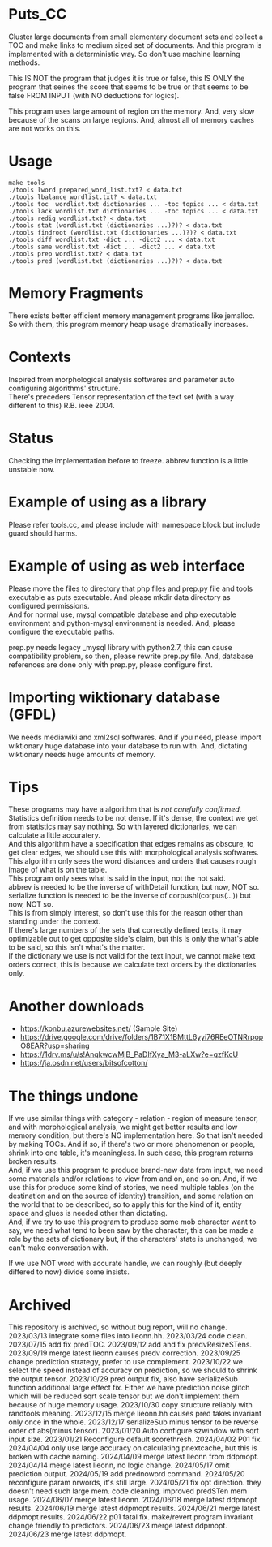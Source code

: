 # Puts_CC
Cluster large documents from small elementary document sets and collect a TOC and make links to medium sized set of documents.
And this program is implemented with a deterministic way. So don't use machine learning methods.

This IS NOT the program that judges it is true or false, this IS ONLY the program that seines
the score that seems to be true or that seems to be false FROM INPUT (with NO deductions for logics).

This program uses large amount of region on the memory. And, very slow because of the scans on large regions. And, almost all of memory caches are not works on this.

# Usage
    make tools
    ./tools lword prepared_word_list.txt? < data.txt
    ./tools lbalance wordlist.txt? < data.txt
    ./tools toc  wordlist.txt dictionaries ... -toc topics ... < data.txt
    ./tools lack wordlist.txt dictionaries ... -toc topics ... < data.txt
    ./tools redig wordlist.txt? < data.txt
    ./tools stat (wordlist.txt (dictionaries ...)?)? < data.txt
    ./tools findroot (wordlist.txt (dictionaries ...)?)? < data.txt
    ./tools diff wordlist.txt -dict ... -dict2 ... < data.txt
    ./tools same wordlist.txt -dict ... -dict2 ... < data.txt
    ./tools prep wordlist.txt? < data.txt
    ./tools pred (wordlist.txt (dictionaries ...)?)? < data.txt

# Memory Fragments
There exists better efficient memory management programs like jemalloc.
So with them, this program memory heap usage dramatically increases.

# Contexts
Inspired from morphological analysis softwares and parameter auto configuring algorithms' structure.   
There's preceders Tensor representation of the text set (with a way different to this) R.B. ieee 2004.

# Status
Checking the implementation before to freeze.
abbrev function is a little unstable now.

# Example of using as a library
Please refer tools.cc, and please include with namespace block but include guard should harms.

# Example of using as web interface
Please move the files to directory that php files and prep.py file and tools executable as puts executable.
And please mkdir data directory as configured permissions.  
And for normal use, mysql compatible database and php executable environment and python-mysql environment is needed.
And, please configure the executable paths.

prep.py needs legacy \_mysql library with python2.7, this can cause compatibility problem, so then, please rewrite prep.py file. And, database references are done only with prep.py, please configure first.

# Importing wiktionary database (GFDL)
We needs mediawiki and xml2sql softwares. And if you need, please import wiktionary huge database into your database to run with. And, dictating wiktionary needs huge amounts of memory.

# Tips
These programs may have a algorithm that is *not carefully confirmed*.  
Statistics definition needs to be not dense. If it's dense, the context we get from statistics may say nothing. So with layered dictionaries, we can calculate a little accuratery.  
And this algorithm have a specification that edges remains as obscure, to get clear edges, we should use this with morphological analysis softwares. This algorithm only sees the word distances and orders that causes rough image of what is on the table.  
This program only sees what is said in the input, not the not said.  
abbrev is needed to be the inverse of withDetail function, but now, NOT so.  
serialize function is needed to be the inverse of corpushl(corpus(...)) but now, NOT so.  
This is from simply interest, so don't use this for the reason other than standing under the context.  
If there's large numbers of the sets that correctly defined texts, it may optimizable out to get opposite side's claim, but this is only the what's able to be said, so this isn't what's the matter.  
If the dictionary we use is not valid for the text input, we cannot make text orders correct, this is because we calculate text orders by the dictionaries only.  

# Another downloads
* https://konbu.azurewebsites.net/ (Sample Site)
* https://drive.google.com/drive/folders/1B71X1BMttL6yyi76REeOTNRrpopO8EAR?usp=sharing
* https://1drv.ms/u/s!AnqkwcwMjB_PaDIfXya_M3-aLXw?e=qzfKcU
* https://ja.osdn.net/users/bitsofcotton/

# The things undone
If we use similar things with category - relation - region of measure tensor, and with morphological analysis, we might get better results and low memory condition, but there's NO implementation here. So that isn't needed by making TOCs. And if so, if there's two or more phenomenon or people, shrink into one table, it's meaningless. In such case, this program returns broken results.  
And, if we use this program to produce brand-new data from input, we need some materials and/or relations to view from and on, and so on. And, if we use this for produce some kind of stories, we need multiple tables (on the destination and on the source of identity) transition, and some relation on the world that to be described, so to apply this for the kind of it, entity space and glues is needed other than dictating.  
And, if we try to use this program to produce some mob character want to say, we need what tend to been saw by the character, this can be made a role by the sets of dictionary but, if the characters' state is unchanged, we can't make conversation with.

If we use NOT word with accurate handle, we can roughly (but deeply differed to now) divide some insists.

# Archived
This repository is archived, so without bug report, will no change.
2023/03/13 integrate some files into lieonn.hh.
2023/03/24 code clean.
2023/07/15 add fix predTOC.
2023/09/12 add and fix predvResizeSTens.
2023/09/19 merge latest lieonn causes predv correction.
2023/09/25 change prediction strategy, prefer to use complement.
2023/10/22 we select the speed instead of accuracy on prediction, so we should to shrink the output tensor.
2023/10/29 pred output fix, also have serializeSub function additional large effect fix. Either we have prediction noise glitch which will be reduced sqrt scale tensor but we don't implement them because of huge memory usage.
2023/10/30 copy structure reliably with randtools meaning.
2023/12/15 merge lieonn.hh causes pred takes invariant only once in the whole.
2023/12/17 serializeSub minus tensor to be reverse order of abs(minus tensor).
2023/01/20 Auto configure szwindow with sqrt input size.
2023/01/21 Reconfigure default scorethresh.
2024/04/02 P01 fix.
2024/04/04 only use large accuracy on calculating pnextcache, but this is broken with cache naming.
2024/04/09 merge latest lieonn from ddpmopt.
2024/04/14 merge latest lieonn, no logic change.
2024/05/17 omit prediction output.
2024/05/19 add prednoword command.
2024/05/20 reconfigure param nrwords, it's still large.
2024/05/21 fix opt direction. they doesn't need such large mem. code cleaning. improved predSTen mem usage.
2024/06/07 merge latest lieonn.
2024/06/18 merge latest ddpmopt results.
2024/06/19 merge latest ddpmopt results.
2024/06/21 merge latest ddpmopt results.
2024/06/22 p01 fatal fix. make/revert program invariant change friendly to predictors.
2024/06/23 merge latest ddpmopt.
2024/06/23 merge latest ddpmopt.


